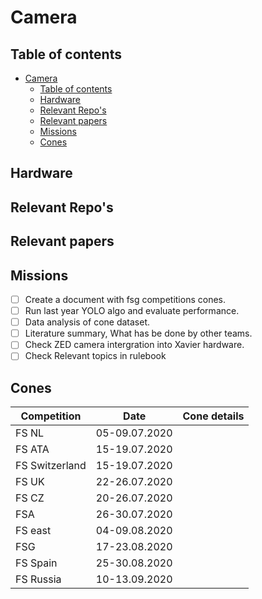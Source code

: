 # Camera

## Table of contents
- [Camera](#camera)
  - [Table of contents](#table-of-contents)
  - [Hardware](#hardware)
  - [Relevant Repo's](#relevant-repos)
  - [Relevant papers](#relevant-papers)
  - [Missions](#missions)
  - [Cones](#cones)

## Hardware

## Relevant Repo's

## Relevant papers

## Missions
- [ ] Create a document with fsg competitions cones.
- [ ] Run last year YOLO algo and evaluate performance.
- [ ] Data analysis of cone dataset.
- [ ] Literature summary, What has be done by other teams.
- [ ] Check ZED camera intergration into Xavier hardware.
- [ ] Check Relevant topics in rulebook

## Cones
|Competition | Date | Cone details|
|--|--|--|
|FS NL | 05-09.07.2020 |  |
|FS ATA | 15-19.07.2020 |  |
|FS Switzerland | 15-19.07.2020 |  |
|FS UK | 22-26.07.2020 |  |
|FS CZ | 20-26.07.2020 |  |
|FSA | 26-30.07.2020 |  |
|FS east | 04-09.08.2020 |  |
|FSG | 17-23.08.2020  |  |
|FS Spain | 25-30.08.2020 |  | 
|FS Russia | 10-13.09.2020 |  |
